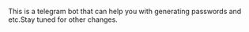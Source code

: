 This is a telegram bot that can help you with generating passwords and etc.Stay tuned for other changes.
